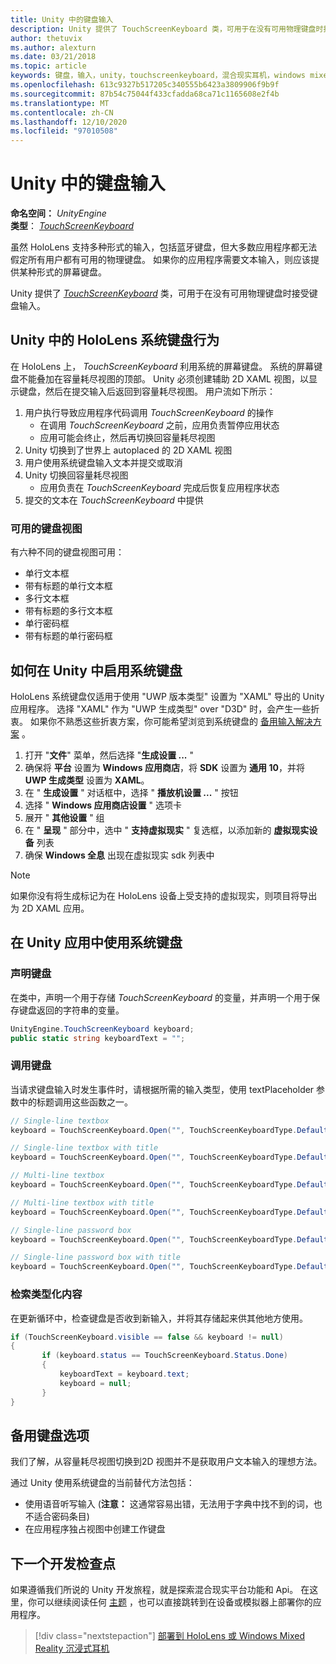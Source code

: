```yaml
---
title: Unity 中的键盘输入
description: Unity 提供了 TouchScreenKeyboard 类，可用于在没有可用物理键盘时接受键盘输入。
author: thetuvix
ms.author: alexturn
ms.date: 03/21/2018
ms.topic: article
keywords: 键盘，输入，unity，touchscreenkeyboard，混合现实耳机，windows mixed reality 耳机，虚拟现实耳机
ms.openlocfilehash: 613c9327b517205c340555b6423a3809906f9b9f
ms.sourcegitcommit: 87b54c75044f433cfadda68ca71c1165608e2f4b
ms.translationtype: MT
ms.contentlocale: zh-CN
ms.lasthandoff: 12/10/2020
ms.locfileid: "97010508"
---
```

# <a name="keyboard-input-in-unity"></a>Unity 中的键盘输入

**命名空间：** *UnityEngine*<br>
 **类型**： *[TouchScreenKeyboard](https://docs.unity3d.com/ScriptReference/TouchScreenKeyboard.html)*

虽然 HoloLens 支持多种形式的输入，包括蓝牙键盘，但大多数应用程序都无法假定所有用户都有可用的物理键盘。 如果你的应用程序需要文本输入，则应该提供某种形式的屏幕键盘。

Unity 提供了 *[TouchScreenKeyboard](https://docs.unity3d.com/ScriptReference/TouchScreenKeyboard.html)* 类，可用于在没有可用物理键盘时接受键盘输入。

## <a name="hololens-system-keyboard-behavior-in-unity"></a>Unity 中的 HoloLens 系统键盘行为

在 HoloLens 上， *TouchScreenKeyboard* 利用系统的屏幕键盘。 系统的屏幕键盘不能叠加在容量耗尽视图的顶部。 Unity 必须创建辅助 2D XAML 视图，以显示键盘，然后在提交输入后返回到容量耗尽视图。 用户流如下所示：
1. 用户执行导致应用程序代码调用 *TouchScreenKeyboard* 的操作
    * 在调用 *TouchScreenKeyboard* 之前，应用负责暂停应用状态
    * 应用可能会终止，然后再切换回容量耗尽视图
2. Unity 切换到了世界上 autoplaced 的 2D XAML 视图
3. 用户使用系统键盘输入文本并提交或取消
4. Unity 切换回容量耗尽视图
    * 应用负责在 *TouchScreenKeyboard* 完成后恢复应用程序状态
5. 提交的文本在 *TouchScreenKeyboard* 中提供

### <a name="available-keyboard-views"></a>可用的键盘视图

有六种不同的键盘视图可用：
* 单行文本框
* 带有标题的单行文本框
* 多行文本框
* 带有标题的多行文本框
* 单行密码框
* 带有标题的单行密码框

## <a name="how-to-enable-the-system-keyboard-in-unity"></a>如何在 Unity 中启用系统键盘

HoloLens 系统键盘仅适用于使用 "UWP 版本类型" 设置为 "XAML" 导出的 Unity 应用程序。 选择 "XAML" 作为 "UWP 生成类型" over "D3D" 时，会产生一些折衷。 如果你不熟悉这些折衷方案，你可能希望浏览到系统键盘的 [备用输入解决方案](#alternative-keyboard-options) 。
1. 打开 "**文件**" 菜单，然后选择 "**生成设置 ...** "
2. 确保将 **平台** 设置为 **Windows 应用商店**，将 **SDK** 设置为 **通用 10**，并将 **UWP 生成类型** 设置为 **XAML**。
3. 在 " **生成设置** " 对话框中，选择 " **播放机设置 ...** " 按钮
4. 选择 " **Windows 应用商店设置** " 选项卡
5. 展开 " **其他设置** " 组
6. 在 " **呈现** " 部分中，选中 " **支持虚拟现实** " 复选框，以添加新的 **虚拟现实设备** 列表
7. 确保 **Windows 全息** 出现在虚拟现实 sdk 列表中

>[!NOTE]
>如果你没有将生成标记为在 HoloLens 设备上受支持的虚拟现实，则项目将导出为 2D XAML 应用。

## <a name="using-the-system-keyboard-in-your-unity-app"></a>在 Unity 应用中使用系统键盘

### <a name="declare-the-keyboard"></a>声明键盘

在类中，声明一个用于存储 *TouchScreenKeyboard* 的变量，并声明一个用于保存键盘返回的字符串的变量。

```cs
UnityEngine.TouchScreenKeyboard keyboard;
public static string keyboardText = "";
```

### <a name="invoke-the-keyboard"></a>调用键盘

当请求键盘输入时发生事件时，请根据所需的输入类型，使用 textPlaceholder 参数中的标题调用这些函数之一。

```cs
// Single-line textbox
keyboard = TouchScreenKeyboard.Open("", TouchScreenKeyboardType.Default, false, false, false, false);

// Single-line textbox with title
keyboard = TouchScreenKeyboard.Open("", TouchScreenKeyboardType.Default, false, false, false, false, "Single-line title");

// Multi-line textbox
keyboard = TouchScreenKeyboard.Open("", TouchScreenKeyboardType.Default, false, true, false, false);

// Multi-line textbox with title
keyboard = TouchScreenKeyboard.Open("", TouchScreenKeyboardType.Default, false, true, false, false, "Multi-line Title");

// Single-line password box
keyboard = TouchScreenKeyboard.Open("", TouchScreenKeyboardType.Default, false, false, true, false);

// Single-line password box with title
keyboard = TouchScreenKeyboard.Open("", TouchScreenKeyboardType.Default, false, false, true, false, "Secure Single-line Title");
```

### <a name="retrieve-typed-contents"></a>检索类型化内容

在更新循环中，检查键盘是否收到新输入，并将其存储起来供其他地方使用。

```cs
if (TouchScreenKeyboard.visible == false && keyboard != null)
{
       if (keyboard.status == TouchScreenKeyboard.Status.Done)
       {
           keyboardText = keyboard.text;
           keyboard = null;
       }
}
```

## <a name="alternative-keyboard-options"></a>备用键盘选项

我们了解，从容量耗尽视图切换到2D 视图并不是获取用户文本输入的理想方法。

通过 Unity 使用系统键盘的当前替代方法包括：
* 使用语音听写输入 (<b>注意：</b> 这通常容易出错，无法用于字典中找不到的词，也不适合密码条目) 
* 在应用程序独占视图中创建工作键盘

## <a name="next-development-checkpoint"></a>下一个开发检查点

如果遵循我们所说的 Unity 开发旅程，就是探索混合现实平台功能和 Api。 在这里，你可以继续阅读任何 [主题](unity-development-overview.md#3-platform-capabilities-and-apis) ，也可以直接跳转到在设备或模拟器上部署你的应用程序。

> [!div class="nextstepaction"]
> [部署到 HoloLens 或 Windows Mixed Reality 沉浸式耳机](../platform-capabilities-and-apis/using-visual-studio.md)
